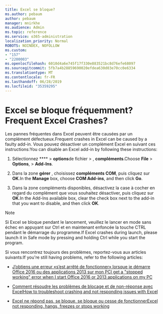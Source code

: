 ```yaml
---
title: Excel se bloque?
ms.author: pebaum
author: pebaum
manager: mnirkhe
ms.audience: Admin
ms.topic: reference
ms.service: o365-administration
localization_priority: Normal
ROBOTS: NOINDEX, NOFOLLOW
ms.custom:
- "157"
- "2200003"
ms.openlocfilehash: 6010d4a6e745f17f330e883521bc8d76efe68097
ms.sourcegitcommit: 5fb7a4b28859690020efdea630d03e70cc0e6334
ms.translationtype: MT
ms.contentlocale: fr-FR
ms.lasthandoff: 06/28/2019
ms.locfileid: "35359295"
---
```

# <a name="frequent-excel-crashes"></a><span data-ttu-id="e0c50-102">Excel se bloque fréquemment?</span><span class="sxs-lookup"><span data-stu-id="e0c50-102">Frequent Excel Crashes?</span></span>

<span data-ttu-id="e0c50-103">Les pannes fréquentes dans Excel peuvent être causées par un complément défectueux.</span><span class="sxs-lookup"><span data-stu-id="e0c50-103">Frequent crashes in Excel can be caused by a faulty add-in.</span></span> <span data-ttu-id="e0c50-104">Vous pouvez désactiver un complément Excel en suivant ces instructions:</span><span class="sxs-lookup"><span data-stu-id="e0c50-104">You can disable an Excel add-in by following these instructions:</span></span>
  
1. <span data-ttu-id="e0c50-105">Sélectionnez \*\*\*\* \> **options**de fichier \> , **compléments**.</span><span class="sxs-lookup"><span data-stu-id="e0c50-105">Choose **File** \> **Options**, \> **Add-Ins**.</span></span>

2. <span data-ttu-id="e0c50-106">Dans la zone **gérer** , choisissez **compléments COM**, puis cliquez sur **OK**.</span><span class="sxs-lookup"><span data-stu-id="e0c50-106">In the **Manage** box, choose **COM Add-ins**, and then click **Go**.</span></span>

3. <span data-ttu-id="e0c50-107">Dans la zone compléments disponibles, désactivez la case à cocher en regard du complément que vous souhaitez désactiver, puis cliquez sur **OK**.</span><span class="sxs-lookup"><span data-stu-id="e0c50-107">In the Add-Ins available box, clear the check box next to the add-in that you want to disable, and then click **OK**.</span></span>

> [!NOTE]
> <span data-ttu-id="e0c50-108">Si Excel se bloque pendant le lancement, veuillez le lancer en mode sans échec en appuyant sur Ctrl et en maintenant enfoncée la touche CTRL pendant le démarrage du programme.</span><span class="sxs-lookup"><span data-stu-id="e0c50-108">If Excel crashes during launch, please launch it in Safe mode by pressing and holding Ctrl while you start the program.</span></span>
  
<span data-ttu-id="e0c50-109">Si vous rencontrez toujours des problèmes, reportez-vous aux articles suivants:</span><span class="sxs-lookup"><span data-stu-id="e0c50-109">If you're still having problems, refer to the following articles:</span></span>
  
- [<span data-ttu-id="e0c50-110">J’obtiens une erreur «s’est arrêté de fonctionner» lorsque je démarre Office 2016 ou des applications 2013 sur mon PC</span><span class="sxs-lookup"><span data-stu-id="e0c50-110">I get a "stopped working" error when I start Office 2016 or 2013 applications on my PC</span></span>](https://support.office.com/article/52bd7985-4e99-4a35-84c8-2d9b8301a2fa.aspx)

- [<span data-ttu-id="e0c50-111">Comment résoudre les problèmes de blocage et de non-réponse avec Excel</span><span class="sxs-lookup"><span data-stu-id="e0c50-111">How to troubleshoot crashing and not responding issues with Excel</span></span>](https://support.microsoft.com/help/2758592/how-to-troubleshoot-crashing-and-not-responding-issues-with-excel)

- [<span data-ttu-id="e0c50-112">Excel ne répond pas, se bloque, se bloque ou cesse de fonctionner</span><span class="sxs-lookup"><span data-stu-id="e0c50-112">Excel not responding, hangs, freezes or stops working</span></span>](https://support.office.com/article/37e7d3c9-9e84-40bf-a805-4ca6853a1ff4.aspx)

